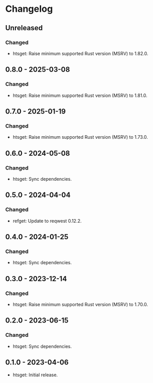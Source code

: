 # Changelog

## Unreleased

### Changed

  * htsget: Raise minimum supported Rust version (MSRV) to 1.82.0.

## 0.8.0 - 2025-03-08

### Changed

  * htsget: Raise minimum supported Rust version (MSRV) to 1.81.0.

## 0.7.0 - 2025-01-19

### Changed

  * htsget: Raise minimum supported Rust version (MSRV) to 1.73.0.

## 0.6.0 - 2024-05-08

### Changed

  * htsget: Sync dependencies.

## 0.5.0 - 2024-04-04

### Changed

  * refget: Update to reqwest 0.12.2.

## 0.4.0 - 2024-01-25

### Changed

  * htsget: Sync dependencies.

## 0.3.0 - 2023-12-14

### Changed

  * htsget: Raise minimum supported Rust version (MSRV) to 1.70.0.

## 0.2.0 - 2023-06-15

### Changed

  * htsget: Sync dependencies.

## 0.1.0 - 2023-04-06

  * htsget: Initial release.
